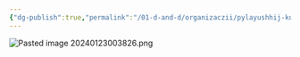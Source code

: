 ```yaml
---
{"dg-publish":true,"permalink":"/01-d-and-d/organizaczii/pylayushhij-kulak/","created":"2024-11-09T09:06:49.867+03:00","updated":"2024-03-04T21:20:05.726+03:00"}
---
```




![Pasted image 20240123003826.png](/img/user/01_D&D/img/Pasted%20image%2020240123003826.png)